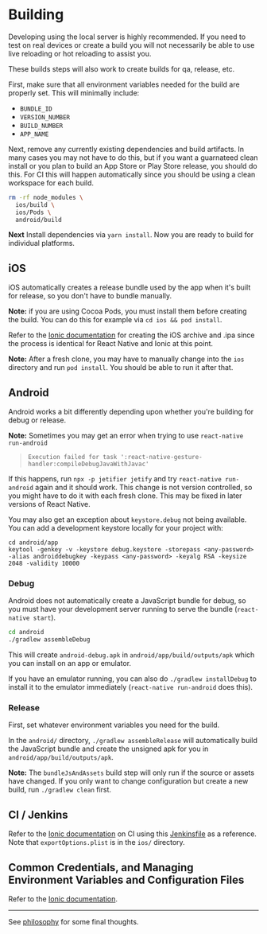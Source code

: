 # Building
Developing using the local server is highly recommended. If you need to test on
real devices or create a build you will not necessarily be able to use live
reloading or hot reloading to assist you.

These builds steps will also work to create builds for qa, release, etc.

First, make sure that all environment variables needed for the build are
properly set. This will minimally include:

* `BUNDLE_ID`
* `VERSION_NUMBER`
* `BUILD_NUMBER`
* `APP_NAME`

Next, remove any currently existing dependencies and build artifacts. In many
cases you may not have to do this, but if you want a guarnateed clean install
or you plan to build an App Store or Play Store release, you should do this. For
CI this will happen automatically since you should be using a clean workspace
for each build.

```sh
rm -rf node_modules \
  ios/build \
  ios/Pods \
  android/build
```

**Next** Install dependencies via `yarn install`. Now you are ready to build
for individual platforms.

## iOS
iOS automatically creates a release bundle used by the app when it's built for
release, so you don't have to bundle manually.

**Note:** if you are using Cocoa Pods, you must install them before creating
the build. You can do this for example via `cd ios && pod install`.

Refer to the [Ionic documentation](https://github.com/Mobiquity/ionic-boilerplate/blob/master/doc/building.md#creating-the-archive)
for creating the iOS archive and .ipa since the process is identical for React
Native and Ionic at this point.

**Note:** After a fresh clone, you may have to manually change into the `ios`
directory and run `pod install`. You should be able to run it after that.

## Android
Android works a bit differently depending upon whether you're building for
debug or release.

**Note:** Sometimes you may get an error when trying to use `react-native run-android`

> `Execution failed for task ':react-native-gesture-handler:compileDebugJavaWithJavac'`

If this happens, run `npx -p jetifier jetify` and try `react-native run-android`
again and it should work. This change is not version controlled, so you might
have to do it with each fresh clone. This may be fixed in later versions of
React Native.

You may also get an exception about `keystore.debug` not being available. You
can add a development keystore locally for your project with:

```
cd android/app
keytool -genkey -v -keystore debug.keystore -storepass <any-password> -alias androiddebugkey -keypass <any-password> -keyalg RSA -keysize 2048 -validity 10000
```

### Debug
Android does not automatically create a JavaScript bundle for debug, so you
must have your development server running to serve the bundle (`react-native
start`).

```sh
cd android
./gradlew assembleDebug
```

This will create `android-debug.apk` in `android/app/build/outputs/apk` which
you can install on an app or emulator.

If you have an emulator running, you can also do `./gradlew installDebug` to
install it to the emulator immediately (`react-native run-android` does this).

### Release
First, set whatever environment variables you need for the build.

In the `android/` directory, `./gradlew assembleRelease` will automatically
build the JavaScript bundle and create the unsigned apk for you in
`android/app/build/outputs/apk`.

**Note:** The `bundleJsAndAssets` build step will only run if the source or
assets have changed. If you only want to change configuration but create a new
build, run `./gradlew clean` first.

## CI / Jenkins
Refer to the [Ionic documentation](https://github.com/Mobiquity/ionic-boilerplate/blob/master/doc/building.md#ci--jenkins)
on CI using this [Jenkinsfile](../Jenkinsfile) as a reference. Note that
`exportOptions.plist` is in the `ios/` directory.

## Common Credentials, and Managing Environment Variables and Configuration Files
Refer to the [Ionic documentation](https://github.com/Mobiquity/ionic-boilerplate/blob/master/doc/building.md#common-credentials).

---

See [philosophy](philosophy.md) for some final thoughts.
